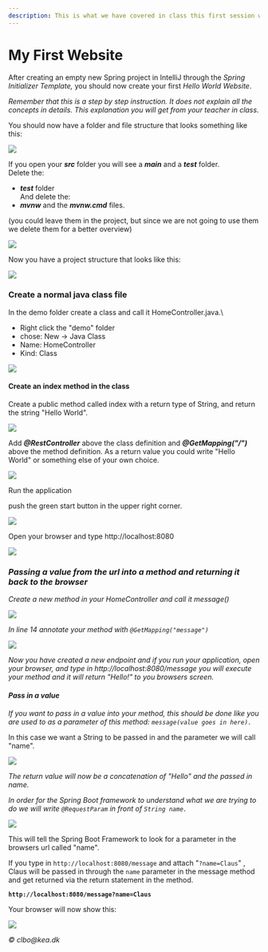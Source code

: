```yaml
---
description: This is what we have covered in class this first session with Spring Boot.
---
```


# My First Website

After creating an empty new Spring project in IntelliJ through the _Spring Initializer Template,_ you should now create your first _Hello World Website_.

_Remember that this is a step by step instruction. It does not explain all the concepts in details. This explanation you will get from your teacher in class._

You should now have a folder and file structure that looks something like this:

![](<../.gitbook/assets/Screen Shot 2017-11-17 at 10.58.46.png>)

If you open your _**src**_ folder you will see a _**main**_ and a _**test**_ folder.\
Delete the:

* _**test**_ folder\
  And delete the:
* _**mvnw**_ and the _**mvnw.cmd**_ files.

(you could leave them in the project, but since we are not going to use them we delete them for a better overview)

![](<../.gitbook/assets/Screen Shot 2017-11-17 at 11.06.38.png>)

Now you have a project structure that looks like this:

![](<../.gitbook/assets/Screen Shot 2017-11-17 at 11.13.55.png>)

### Create a normal java class file

In the demo folder create a class and call it HomeController.java.\


* Right click the "demo" folder
* chose: New -> Java Class
* Name: HomeController
* Kind: Class

![](<../.gitbook/assets/Screen Shot 2017-11-17 at 23.12.13.png>)

#### Create an index method in the class

Create a public method called index with a return type of String, and return the string "Hello World".

![](<../.gitbook/assets/Screenshot 2022-08-03 at 21.12.59.png>)

Add _**@RestController**_ above the class definition and _**@GetMapping("/")**_ above the method definition. As a return value you could write "Hello World" or something else of your own choice.&#x20;

![](<../.gitbook/assets/Screenshot 2022-08-03 at 21.08.28.png>)

Run the application

push the green start button in the upper right corner.

![](<../.gitbook/assets/Screen Shot 2017-11-17 at 23.49.09.png>)

Open your browser and type http://localhost:8080

![](<../.gitbook/assets/Screenshot 2022-08-03 at 21.07.41.png>)

### _Passing a value from the url into a method and returning it back to the browser_

_Create a new method in your HomeController and call it message()_

![](<../.gitbook/assets/Screenshot 2022-08-03 at 22.03.45.png>)

_In line 14 annotate your method with `@GetMapping("message")`_

![](<../.gitbook/assets/Screenshot 2022-08-03 at 22.06.56.png>)

_Now you have created a new endpoint and if you run your application, open your browser, and type in http://localhost:8080/message you will execute your method and it will return "Hello!" to you browsers screen._&#x20;

#### _Pass in a value_&#x20;

_If you want to pass in a value into your method, this should be done like you are used to as a parameter of this method: `message(value goes in here).`_

In this case we want a String to be passed in and the parameter we will call "name".

![](<../.gitbook/assets/Screenshot 2022-08-03 at 22.18.37.png>)

_The return value will now be a concatenation of "Hello" and the passed in name._

_In order for the Spring Boot framework to understand what we are trying to do we will write `@RequestParam` in front of `String name.`_&#x20;

![](<../.gitbook/assets/Screenshot 2022-08-03 at 22.24.02.png>)

This will tell the Spring Boot Framework to look for a parameter in the browsers url called "name".

If you type in `http://localhost:8080/message` and attach "`?name=Claus`" , Claus will be passed in through the `name` parameter in the message method and get returned via the return statement in the method.

**`http://localhost:8080/message?name=Claus`**

Your browser will now show this:

![](<../.gitbook/assets/Screenshot 2022-08-03 at 22.59.29.png>)



_© clbo@kea.dk_
